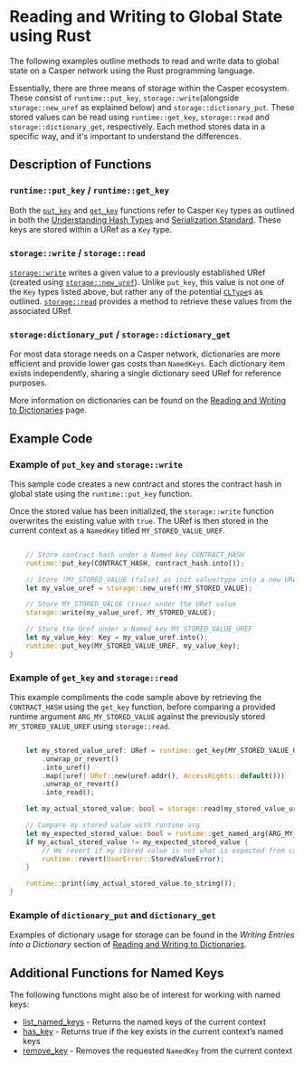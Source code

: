 # Reading and Writing to Global State using Rust

The following examples outline methods to read and write data to global state on a Casper network using the Rust programming language.

Essentially, there are three means of storage within the Casper ecosystem. These consist of `runtime::put_key`, `storage::write`(alongside `storage::new_uref` as explained below) and `storage::dictionary_put`. These stored values can be read using `runtime::get_key`, `storage::read` and `storage::dictionary_get`, respectively. Each method stores data in a specific way, and it's important to understand the differences.

## Description of Functions

### `runtime::put_key` / `runtime::get_key`

Both the [`put_key`](https://docs.rs/casper-contract/latest/casper_contract/contract_api/runtime/fn.put_key.html) and [`get_key`](https://docs.rs/casper-contract/latest/casper_contract/contract_api/runtime/fn.get_key.html) functions refer to Casper `Key` types as outlined in both the [Understanding Hash Types](../../concepts/serialization-standard.md#serialization-standard-state-keys) and [Serialization Standard](../../concepts/serialization-standard.md#serialization-standard-state-keys). These keys are stored within a URef as a `Key` type.

### `storage::write` / `storage::read`

[`storage::write`](https://docs.rs/casper-contract/latest/casper_contract/contract_api/storage/fn.write.html) writes a given value to a previously established URef (created using [`storage::new_uref`](https://docs.rs/casper-contract/latest/casper_contract/contract_api/storage/fn.new_uref.html)). Unlike `put_key`, this value is not one of the `Key` types listed above, but rather any of the potential [`CLType`](https://docs.casperlabs.io/developers/json-rpc/types_cl/#cltype)s as outlined. [`storage::read`](https://docs.rs/casper-contract/latest/casper_contract/contract_api/storage/fn.read.html) provides a method to retrieve these values from the associated URef.

### `storage:dictionary_put` / `storage::dictionary_get`

For most data storage needs on a Casper network, dictionaries are more efficient and provide lower gas costs than `NamedKeys`. Each dictionary item exists independently, sharing a single dictionary seed URef for reference purposes.

More information on dictionaries can be found on the [Reading and Writing to Dictionaries](../../concepts/dictionaries.md) page.

## Example Code

### Example of `put_key` and `storage::write`

This sample code creates a new contract and stores the contract hash in global state using the `runtime::put_key` function.

Once the stored value has been initialized, the `storage::write` function overwrites the existing value with `true`. The URef is then stored in the current context as a `NamedKey` titled `MY_STORED_VALUE_UREF`.

```rust

    // Store contract hash under a Named key CONTRACT_HASH
    runtime::put_key(CONTRACT_HASH, contract_hash.into());

    // Store !MY_STORED_VALUE (false) as init value/type into a new URef
    let my_value_uref = storage::new_uref(!MY_STORED_VALUE);

    // Store MY_STORED_VALUE (true) under the URef value
    storage::write(my_value_uref, MY_STORED_VALUE);

    // Store the Uref under a Named key MY_STORED_VALUE_UREF
    let my_value_key: Key = my_value_uref.into();
    runtime::put_key(MY_STORED_VALUE_UREF, my_value_key);
}

```

### Example of `get_key` and `storage::read`

This example compliments the code sample above by retrieving the `CONTRACT_HASH` using the `get_key` function, before comparing a provided runtime argument `ARG_MY_STORED_VALUE` against the previously stored `MY_STORED_VALUE_UREF` using `storage::read`.

```rust

    let my_stored_value_uref: URef = runtime::get_key(MY_STORED_VALUE_UREF)
        .unwrap_or_revert()
        .into_uref()
        .map(|uref| URef::new(uref.addr(), AccessRights::default()))
        .unwrap_or_revert()
        .into_read();

    let my_actual_stored_value: bool = storage::read(my_stored_value_uref).unwrap().unwrap();

    // Compare my stored value with runtime arg
    let my_expected_stored_value: bool = runtime::get_named_arg(ARG_MY_STORED_VALUE);
    if my_actual_stored_value != my_expected_stored_value {
        // We revert if my stored value is not what is expected from caller argument
        runtime::revert(UserError::StoredValueError);
    }

    runtime::print(&my_actual_stored_value.to_string());
}

```

### Example of `dictionary_put` and `dictionary_get`

Examples of dictionary usage for storage can be found in the *Writing Entries into a Dictionary* section of [Reading and Writing to Dictionaries](../../concepts/dictionaries.md#writing-entries-into-a-dictionary).

## Additional Functions for Named Keys

The following functions might also be of interest for working with named keys:

* [list_named_keys](https://docs.rs/casper-contract/latest/casper_contract/contract_api/runtime/fn.list_named_keys.html) - Returns the named keys of the current context
* [has_key](https://docs.rs/casper-contract/latest/casper_contract/contract_api/runtime/fn.has_key.html) - Returns true if the key exists in the current context’s named keys
* [remove_key](https://docs.rs/casper-contract/latest/casper_contract/contract_api/runtime/fn.remove_key.html) - Removes the requested `NamedKey` from the current context